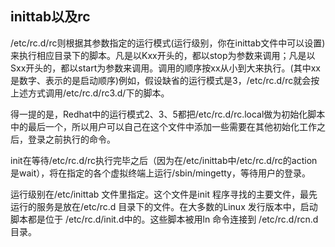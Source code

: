 
## inittab以及rc

/etc/rc.d/rc则根据其参数指定的运行模式(运行级别，你在inittab文件中可以设置)来执行相应目录下的脚本。凡是以Kxx开头的，都以stop为参数来调用；凡是以Sxx开头的，都以start为参数来调用。调用的顺序按xx从小到大来执行。(其中xx是数字、表示的是启动顺序)例如，假设缺省的运行模式是3，/etc/rc.d/rc就会按上述方式调用/etc/rc.d/rc3.d/下的脚本。

得一提的是，Redhat中的运行模式2、3、5都把/etc/rc.d/rc.local做为初始化脚本中的最后一个，所以用户可以自己在这个文件中添加一些需要在其他初始化工作之后，登录之前执行的命令。

init在等待/etc/rc.d/rc执行完毕之后（因为在/etc/inittab中/etc/rc.d/rc的action是wait），将在指定的各个虚拟终端上运行/sbin/mingetty，等待用户的登录。

运行级别在/etc/inittab 文件里指定。这个文件是init 程序寻找的主要文件，最先运行的服务是放在/etc/rc.d 目录下的文件。在大多数的Linux 发行版本中，启动脚本都是位于 /etc/rc.d/init.d中的。这些脚本被用ln 命令连接到 /etc/rc.d/rcn.d 目录。


